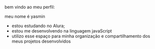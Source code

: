 bem vindo ao meu perfil:

meu nome é yasmin
- estou estudando no Alura;
- estou me desenvolvendo na linguagem javaScript
- utilizo esse espaço para minha organização e compartilhamento dos meus projetos desenvolvidos
